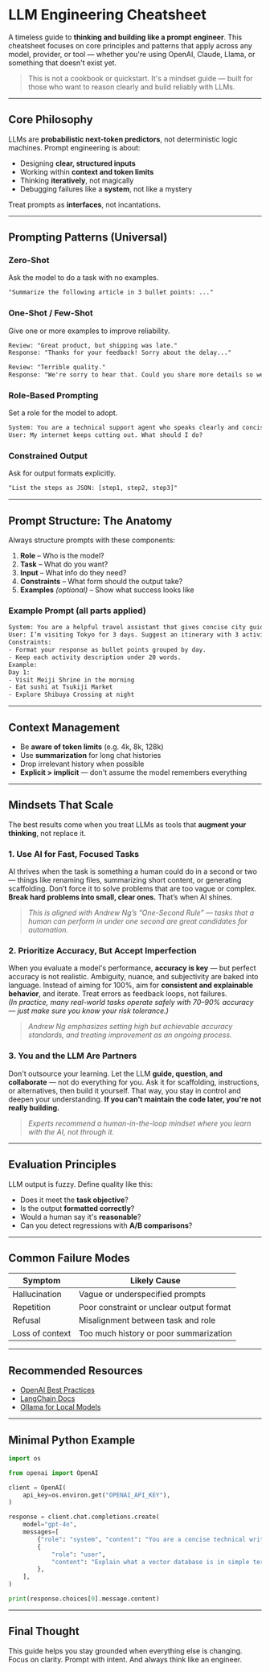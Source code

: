 # LLM Engineering Cheatsheet

A timeless guide to **thinking and building like a prompt engineer**. This cheatsheet focuses on core principles and patterns that apply across any model, provider, or tool — whether you're using OpenAI, Claude, Llama, or something that doesn't exist yet.

> This is not a cookbook or quickstart. It's a mindset guide — built for those who want to reason clearly and build reliably with LLMs.

---

## Core Philosophy

LLMs are **probabilistic next-token predictors**, not deterministic logic machines. Prompt engineering is about:

- Designing **clear, structured inputs**
- Working within **context and token limits**
- Thinking **iteratively**, not magically
- Debugging failures like a **system**, not like a mystery

Treat prompts as **interfaces**, not incantations.

---

## Prompting Patterns (Universal)

### Zero-Shot

Ask the model to do a task with no examples.

```txt
"Summarize the following article in 3 bullet points: ..."
```

### One-Shot / Few-Shot

Give one or more examples to improve reliability.

```txt
Review: "Great product, but shipping was late."
Response: "Thanks for your feedback! Sorry about the delay..."

Review: "Terrible quality."
Response: "We're sorry to hear that. Could you share more details so we can improve?"
```

### Role-Based Prompting

Set a role for the model to adopt.

```txt
System: You are a technical support agent who speaks clearly and concisely.
User: My internet keeps cutting out. What should I do?
```

### Constrained Output

Ask for output formats explicitly.

```txt
"List the steps as JSON: [step1, step2, step3]"
```

---

## Prompt Structure: The Anatomy

Always structure prompts with these components:

1. **Role** – Who is the model?
2. **Task** – What do you want?
3. **Input** – What info do they need?
4. **Constraints** – What form should the output take?
5. **Examples** _(optional)_ – Show what success looks like

### Example Prompt (all parts applied)

```txt
System: You are a helpful travel assistant that gives concise city guides.
User: I’m visiting Tokyo for 3 days. Suggest an itinerary with 3 activities per day.
Constraints:
- Format your response as bullet points grouped by day.
- Keep each activity description under 20 words.
Example:
Day 1:
- Visit Meiji Shrine in the morning
- Eat sushi at Tsukiji Market
- Explore Shibuya Crossing at night
```

---

## Context Management

- Be **aware of token limits** (e.g. 4k, 8k, 128k)
- Use **summarization** for long chat histories
- Drop irrelevant history when possible
- **Explicit > implicit** — don't assume the model remembers everything

---

## Mindsets That Scale

The best results come when you treat LLMs as tools that **augment your thinking**, not replace it.

### 1. Use AI for Fast, Focused Tasks

AI thrives when the task is something a human could do in a second or two — things like renaming files, summarizing short content, or generating scaffolding. Don’t force it to solve problems that are too vague or complex. **Break hard problems into small, clear ones.** That’s when AI shines.

> _This is aligned with Andrew Ng’s “One-Second Rule” — tasks that a human can perform in under one second are great candidates for automation._

### 2. Prioritize Accuracy, But Accept Imperfection

When you evaluate a model's performance, **accuracy is key** — but perfect accuracy is not realistic. Ambiguity, nuance, and subjectivity are baked into language. Instead of aiming for 100%, aim for **consistent and explainable behavior**, and iterate. Treat errors as feedback loops, not failures.  
_(In practice, many real-world tasks operate safely with 70–90% accuracy — just make sure you know your risk tolerance.)_

> _Andrew Ng emphasizes setting high but achievable accuracy standards, and treating improvement as an ongoing process._

### 3. You and the LLM Are Partners

Don't outsource your learning. Let the LLM **guide, question, and collaborate** — not do everything for you. Ask it for scaffolding, instructions, or alternatives, then build it yourself. That way, you stay in control and deepen your understanding. **If you can't maintain the code later, you're not really building.**

> _Experts recommend a human-in-the-loop mindset where you learn with the AI, not through it._

---

## Evaluation Principles

LLM output is fuzzy. Define quality like this:

- Does it meet the **task objective**?
- Is the output **formatted correctly**?
- Would a human say it's **reasonable**?
- Can you detect regressions with **A/B comparisons**?

---

## Common Failure Modes

| Symptom         | Likely Cause                             |
| --------------- | ---------------------------------------- |
| Hallucination   | Vague or underspecified prompts          |
| Repetition      | Poor constraint or unclear output format |
| Refusal         | Misalignment between task and role       |
| Loss of context | Too much history or poor summarization   |

---

## Recommended Resources

- [OpenAI Best Practices](https://platform.openai.com/docs/guides/prompt-engineering)
- [LangChain Docs](https://python.langchain.com/docs/introduction)
- [Ollama for Local Models](https://ollama.com)

---

## Minimal Python Example

```python
import os

from openai import OpenAI

client = OpenAI(
    api_key=os.environ.get("OPENAI_API_KEY"),
)

response = client.chat.completions.create(
    model="gpt-4o",
    messages=[
        {"role": "system", "content": "You are a concise technical writer."},
        {
            "role": "user",
            "content": "Explain what a vector database is in simple terms.",
        },
    ],
)

print(response.choices[0].message.content)
```

---

## Final Thought

This guide helps you stay grounded when everything else is changing. Focus on clarity. Prompt with intent. And always think like an engineer.
